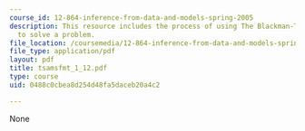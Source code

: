 ```yaml
---
course_id: 12-864-inference-from-data-and-models-spring-2005
description: This resource includes the process of using The Blackman-Tukey method
  to solve a problem.
file_location: /coursemedia/12-864-inference-from-data-and-models-spring-2005/0488c0cbea8d254d48fa5daceb20a4c2_tsamsfmt_1_12.pdf
file_type: application/pdf
layout: pdf
title: tsamsfmt_1_12.pdf
type: course
uid: 0488c0cbea8d254d48fa5daceb20a4c2

---
```

None